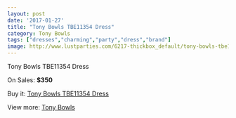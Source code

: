 ```yaml
---
layout: post
date: '2017-01-27'
title: "Tony Bowls TBE11354 Dress"
category: Tony Bowls
tags: ["dresses","charming","party","dress","brand"]
image: http://www.lustparties.com/6217-thickbox_default/tony-bowls-tbe11354-dress.jpg
---
```

Tony Bowls TBE11354 Dress

On Sales: **$350**
<a href="https://www.lustparties.com/en/tony-bowls/2128-tony-bowls-tbe11354-dress.html"><amp-img layout="responsive" width="600" height="600" src="//www.lustparties.com/6217-thickbox_default/tony-bowls-tbe11354-dress.jpg" alt="Tony Bowls TBE11354 Dress 0" /></a>

Buy it: [Tony Bowls TBE11354 Dress](https://www.lustparties.com/en/tony-bowls/2128-tony-bowls-tbe11354-dress.html "Tony Bowls TBE11354 Dress")

View more: [Tony Bowls](https://www.lustparties.com/en/5-tony-bowls "Tony Bowls")